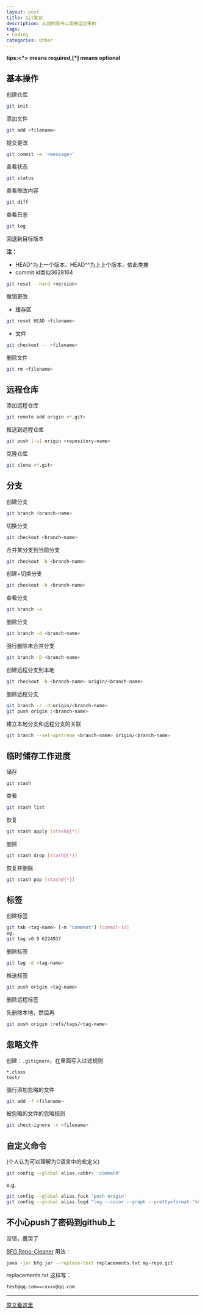```yaml
---
layout: post
title: Git笔记
description: 从我的简书上面搬运过来的
tags:
- Coding
categories: Other
---
```



**tips:<\*> means required,[\*] means optional**

## 基本操作
创建仓库

```bash
git init
```

添加文件

```bash
git add <filename>
```

提交更改

```bash
git commit -m '<message>'
```

查看状态

```bash
git status
```

查看修改内容

```bash
git diff
```

查看日志

```bash
git log
```

回退到目标版本

**注：**

- HEAD^为上一个版本，HEAD^^为上上个版本，依此类推
- commit id类似3628164

```bash
git reset --hard <version>
```

撤销更改

- 缓存区

```bash
git reset HEAD <filename>
```

- 文件

```bash
git checkout -- <filename>
```

删除文件

```bash
git rm <filename>
```

## 远程仓库
添加远程仓库

```bash
git remote add origin <*.git>
```

推送到远程仓库

```bash
git push [-u] origin <repository-name>
```

克隆仓库

```bash
git clone <*.git>
```

## 分支

创建分支

```bash
git branch <branch-name>
```

切换分支

```bash
git checkout <branch-name>
```

合并某分支到当前分支

```bash
git checkout -b <branch-name>
```

创建+切换分支

```bash
git checkout -b <branch-name>
```

查看分支

```bash
git branch -a
```

删除分支

```bash
git branch -d <branch-name>
```

强行删除未合并分支

```bash
git branch -D <branch-name>
```
创建远程分支到本地

```bash
git checkout -b <branch-name> origin/<branch-name>
```

删除远程分支

```bash
git branch -r -d origin/<branch-name>
git push origin :<branch-name>
```

建立本地分支和远程分支的关联

```bash
git branch --set-upstream <branch-name> origin/<branch-name>
```

## 临时储存工作进度
储存

```bash
git stash
```
查看

```bash
git stash list
```

恢复

```bash
git stash apply [stash@{*}]
```

删除

```bash
git stash drop [stash@{*}]
```

恢复并删除

```bash
git stash pop [stash@{*}]
```

## 标签

创建标签

```bash
git tab <tag-name> [-m 'comment'] [commit-id]
eg.
git tag v0.9 6224937
```

删除标签

```bash
git tag -d <tag-name>
```

推送标签

```bash
git push origin <tag-name>
```

删除远程标签

先删除本地，然后再

```bash
git push origin :refs/tags/<tag-name>
```

## 忽略文件
创建：<code>.gitignore</code>，在里面写入过滤规则

```
*.class
test/
```

强行添加忽略的文件

```bash
git add -f <filename>
```

被忽略的文件的忽略规则

```bash
git check-ignore -v <filename>
```

## 自定义命令
(个人认为可以理解为C语言中的宏定义)

```bash
git config --global alias.<abbr> 'command'
```
e.g.
```bash
git config --global alias.fuck 'push origin'
git config --global alias.logd "log --color --graph --pretty=format:'%Cred%h%Creset -%C(yellow)%d%Creset %s %Cgreen(%cr) %C(bold blue)<%an>%Creset' --abbrev-commit"
```

## 不小心push了密码到github上
没错，蠢哭了

[BFG Repo-Cleaner](https://rtyley.github.io/bfg-repo-cleaner/)
用法：

```bash
java -jar bfg.jar --replace-text replacements.txt my-repo.git
```

replacements.txt 这样写：

```bash
test@qq.com==>xxxx@qq.com
```

------
[原文看这里](http://www.liaoxuefeng.com/wiki/0013739516305929606dd18361248578c67b8067c8c017b000 )
